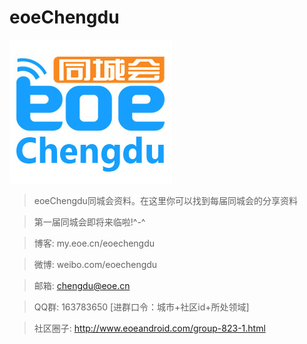 eoeChengdu
==========
![image](./0.同城会资料/logo.jpg)

>eoeChengdu同城会资料。在这里你可以找到每届同城会的分享资料

>第一届同城会即将来临啦!^-^

>博客: my.eoe.cn/eoechengdu

>微博: weibo.com/eoechengdu

>邮箱: chengdu@eoe.cn

>QQ群: 163783650 [进群口令：城市+社区id+所处领域]

>社区圈子: http://www.eoeandroid.com/group-823-1.html